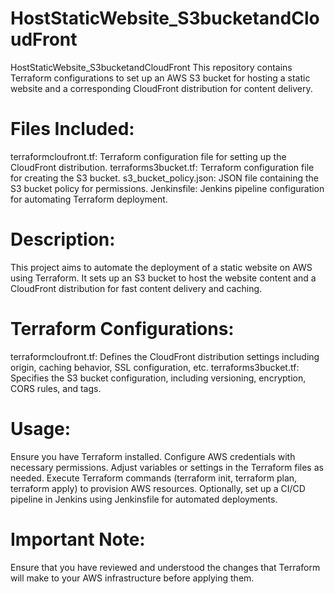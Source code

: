 # HostStaticWebsite_S3bucketandCloudFront
HostStaticWebsite_S3bucketandCloudFront
This repository contains Terraform configurations to set up an AWS S3 bucket for hosting a static website and a corresponding CloudFront distribution for content delivery.

# Files Included:
terraformcloufront.tf: Terraform configuration file for setting up the CloudFront distribution.
terraforms3bucket.tf: Terraform configuration file for creating the S3 bucket.
s3_bucket_policy.json: JSON file containing the S3 bucket policy for permissions.
Jenkinsfile: Jenkins pipeline configuration for automating Terraform deployment.

# Description:
This project aims to automate the deployment of a static website on AWS using Terraform. It sets up an S3 bucket to host the website content and a CloudFront distribution for fast content delivery and caching.

# Terraform Configurations:
terraformcloufront.tf: Defines the CloudFront distribution settings including origin, caching behavior, SSL configuration, etc.
terraforms3bucket.tf: Specifies the S3 bucket configuration, including versioning, encryption, CORS rules, and tags.

# Usage:
Ensure you have Terraform installed.
Configure AWS credentials with necessary permissions.
Adjust variables or settings in the Terraform files as needed.
Execute Terraform commands (terraform init, terraform plan, terraform apply) to provision AWS resources.
Optionally, set up a CI/CD pipeline in Jenkins using Jenkinsfile for automated deployments.
  
# Important Note:
Ensure that you have reviewed and understood the changes that Terraform will make to your AWS infrastructure before applying them.


